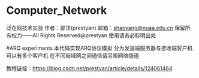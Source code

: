 # Computer_Network
泛在网技术实验
作者：邵洋(prestyan)
邮箱：shaoyang@nuaa.edu.cn
保留所有权力——All Rights Reserved@prestyan
使用请务必标明出处

#ARQ experiments
本代码实现ARQ协议模拟
分为发送端服务器与接收端客户机
可以有多个客户机
在不同局域网之间通信请另租网络隧道

教程链接：https://blog.csdn.net/prestyan/article/details/124061464
